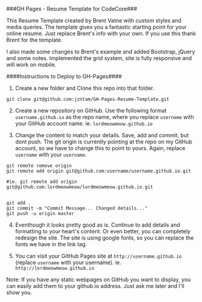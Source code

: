 ###GH Pages - Resume Template for CodeCore###

This Resume Template created by Brent Vatne with custom styles and media queries. The template gives you a fantastic starting point for your online resume. Just replace Brent's info with your own. If you use this thank Brent for the template.

I also made some changes to Brent's example and added Bootstrap, jQuery and some notes. Implemented the grid system, site is fully responsive and will work on mobile.


####Instructions to Deploy to GH-Pages####

1. Create a new folder and Clone this repo into that folder.
```shell
git clone git@github.com:jzntam/GH-Pages-Resume-Template.git
```

2. Create a new repository on GitHub. Use the following format `username.github.io` as the repo name, where you replace `username` with your GitHub account name. ie. `lordmeowmeow.github.io`

3. Change the content to match your details. Save, add and commit, but dont push. The git origin is currently pointing at the repo on my GitHub account, so we have to change this to point to yours. Again, replace `username` with your `username`.
```shell
git remote remove origin
git remote add origin git@github.com:username/username.github.io.git

#ie. git remote add origin git@github.com:lordmeowmeow/lordmeowmeow.github.io.git


git add .
git commit -m "Commit Message... Changed details..."
git push -u origin master
```

4. Eventhough it looks pretty good as is. Continue to add details and formatting to your heart's content. Or even better, you can completely redesign the site. The site is using google fonts, so you can replace the fonts we have in the link tag.

5. You can visit your GitHub Pages site at `http://username.github.io` (replace `username` with your username). ie. `http://lordmeowmeow.github.io`

Note: If you have any static webpages on GitHub you want to display, you can easily add them to your github.io address. Just ask me later and I'll show you. 


